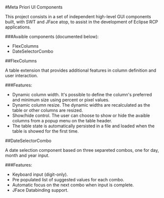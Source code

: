 #Meta Priori UI Components

This project consists in a set of independent high-level GUI components built,
with SWT and JFace atop, to assist in the development of Eclipse RCP applications.

###Avaible components (documented below):

* FlexColumns
* DateSelectorCombo


##FlexColumns

   A table extension that provides additional features in column definition and user interaction.

###Features:
   
   * Dynamic column width. It's possible to define the column's preferred and minimum size using percent or pixel values.
   * Dynamic column resize. The dynamic widths are recalculated as the table or other columns are resized.
   * Show/hide control. The user can choose to show or hide the avaible columns from a popup menu on the table header.
   * The table state is automatically persisted in a file and loaded when the table is showed for the first time.

##DateSelectorCombo

   A date selection component based on three separeted combos, one for day, month and year input.

###Features:
   
   * Keyboard input (digit-only).
   * Pre populated list of suggested values for each combo.
   * Automatic focus on the next combo when input is complete.
   * JFace Databinding support.